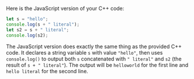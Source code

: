  Here is the JavaScript version of your C++ code:

```JavaScript
let s = "hello";
console.log(s + " literal");
let s2 = s + " literal";
console.log(s2);
```
The JavaScript version does exactly the same thing as the provided C++ code. It declares a string variable `s` with value `"hello"`, then uses `console.log()` to output both `s` concatenated with `" literal"` and `s2` (the result of `s + " literal"`). The output will be `helloworld` for the first line and `hello literal` for the second line.
